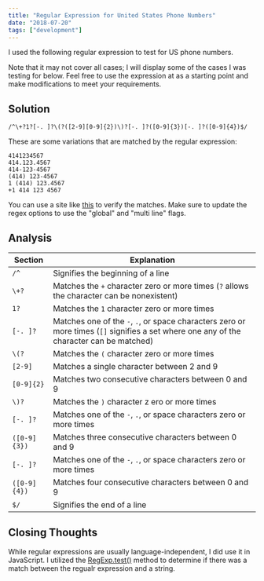 ```yaml
---
title: "Regular Expression for United States Phone Numbers"
date: "2018-07-20"
tags: ["development"]
---
```


I used the following regular expression to test for US phone numbers.

Note that it may not cover all cases; I will display some of the cases I was testing for below. Feel free to use the expression at as a starting point and make modifications to meet your requirements.

## Solution

```re
/^\+?1?[-. ]?\(?([2-9][0-9]{2})\)?[-. ]?([0-9]{3})[-. ]?([0-9]{4})$/ 
```

These are some variations that are matched by the regular expression:

```
4141234567 
414.123.4567 
414-123-4567 
(414) 123-4567 
1 (414) 123.4567 
+1 414 123 4567
```

You can use a site like [this](https://regex101.com/) to verify the matches. Make sure to update the regex options to use the "global" and "multi line" flags.

## Analysis

| Section      | Explanation                                                                                                                              |
| ------------ | ---------------------------------------------------------------------------------------------------------------------------------------- |
| `/^`         | Signifies the beginning of a line                                                                                                        |
| `\+?`        | Matches the `+` character zero or more times (`?` allows the character can be nonexistent)                                               |
| `1?`         | Matches the `1` character zero or more times                                                                                             |
| `[-. ]?`     | Matches one of the `-`, `.`, or space characters zero or more times (`[]` signifies a set where one any of the character can be matched) |
| `\(?`        | Matches the `(` character zero or more times                                                                                             |
| `[2-9]`      | Matches a single character between 2 and 9                                                                                               |
| `[0-9]{2}`   | Matches two consecutive characters between 0 and 9                                                                                       |
| `\)?`        | Matches the `)` character z ero or more times                                                                                            |
| `[-. ]?`     | Matches one of the `-`, `.`, or space characters zero or more times                                                                      |
| `([0-9]{3})` | Matches three consecutive characters between 0 and 9                                                                                     |
| `[-. ]?`     | Matches one of the `-`, `.`, or space characters zero or more times                                                                      |
| `([0-9]{4})` | Matches four consecutive characters between 0 and 9                                                                                      |
| `$/`         | Signifies the end of a line                                                                                                              |

## Closing Thoughts

While regular expressions are usually language-independent, I did use it in JavaScript. I utilized the [RegExp.test()](https://developer.mozilla.org/en-US/docs/Web/JavaScript/Reference/Global_Objects/RegExp/test) method to determine if there was a match between the regualr expression and a string.